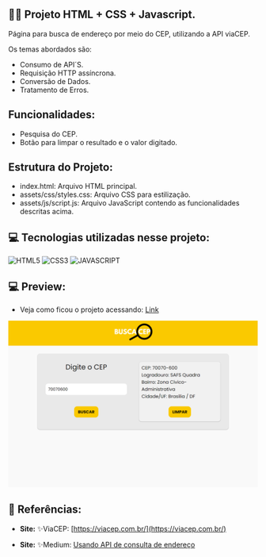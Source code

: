 ## 🏋️‍♂️ Projeto HTML + CSS + Javascript.

Página para busca de endereço por meio do CEP, utilizando a API viaCEP.  <br>

Os temas abordados são:<br>
- Consumo de API´S.
- Requisição HTTP assíncrona.
- Conversão de Dados.
- Tratamento de Erros.<br>

## Funcionalidades:

- Pesquisa do CEP.
- Botão para limpar o resultado e o valor digitado.

## Estrutura do Projeto:

- index.html: Arquivo HTML principal.
- assets/css/styles.css: Arquivo CSS para estilização.
- assets/js/script.js: Arquivo JavaScript contendo as funcionalidades descritas acima.

## 💻 Tecnologias utilizadas nesse projeto:

<div style="display: inline_block">
  <img alt="HTML5" src="https://img.shields.io/badge/HTML5-E34F26?style=for-the-badge&logo=html5&logoColor=white">
  <img alt="CSS3" src="https://img.shields.io/badge/CSS3-1572B6?style=for-the-badge&logo=css3&logoColor=white">
  <img alt="JAVASCRIPT" src="https://img.shields.io/badge/JavaScript-323330?style=for-the-badge&logo=javascript&logoColor=F7DF1E">
</div>

## 💻 Preview:

- Veja como ficou o projeto acessando: [Link]()
  
![Imagem do Projeto](assets/img/tela.png)

## 📌 Referências:
- **Site:** ✨ViaCEP:
  [https://viacep.com.br/](https://viacep.com.br/)

- **Site:** ✨Medium:
  [Usando API de consulta de endereço](https://medium.com/@braulliovg/consumindo-api-de-consulta-de-endere%C3%A7o-via-javascript-c83b7ad9976e)


